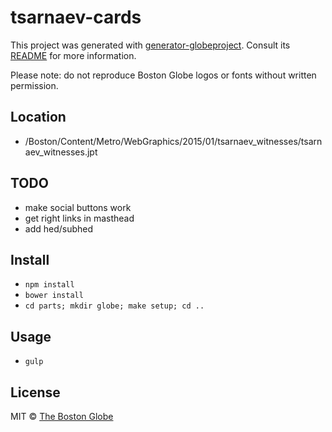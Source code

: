 # tsarnaev-cards

This project was generated with [generator-globeproject](https://github.com/BostonGlobe/generator-globeproject). Consult its [README](https://github.com/BostonGlobe/generator-globeproject) for more information.

Please note: do not reproduce Boston Globe logos or fonts without written permission.

## Location

- /Boston/Content/Metro/WebGraphics/2015/01/tsarnaev_witnesses/tsarnaev_witnesses.jpt

## TODO

- make social buttons work
- get right links in masthead
- add hed/subhed

## Install

- `npm install`
- `bower install`
- `cd parts; mkdir globe; make setup; cd ..`

## Usage

- `gulp`

## License

MIT © [The Boston Globe](http://github.com/BostonGlobe)

